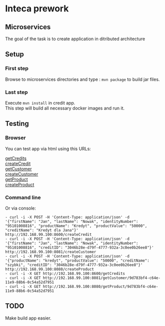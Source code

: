 # Inteca prework
## Microservices
The goal of the task is to create application in ditributed architecture
## Setup
### First step
Browse to microservices directories and type : ```mvn package```
to build jar files.
### Last step
Execute ```mvn install``` in credit app.  
This step will build all necessary docker images and run it. 
## Testing
### Browser
You can test app via html using this URLs:

[getCredits](http://192.168.99.100:8600/getCredits)  
[createCredit](http://192.168.99.100:8600/createCredit)  
[getCustomer](http://192.168.99.100:8600/getCustomer/9d783bf4-c64e-11e9-88b6-0c54a52d7951)  
[createCustomer](http://192.168.99.100:8600/createCustomer)  
[getProduct](http://192.168.99.100:8600/getProduct/9d783bf4-c64e-11e9-88b6-0c54a52d7951)  
[createProduct](http://192.168.99.100:8600/createProduct)  
###  Command line
Or via console:
```  
- curl -i -X POST -H 'Content-Type: application/json' -d '{"firstName": "Jan", "lastName": "Nowak", "identityNumber": "95101008816", "productName": "Kredyt", "productValue": "50000", "creditName": "Kredyt dla Jana"}' http://192.168.99.100:8600/createCredit
- curl -i -X POST -H 'Content-Type: application/json' -d '{"firstName": "Jan", "lastName": "Nowak", "identityNumber": "95101008816", "creditID": "3046b28e-d79f-4777-932a-3c0ee0b26ee8"}' http://192.168.99.100:8081/createCustomer
- curl -i -X POST -H 'Content-Type: application/json' -d '{"productName": "kredyt", "productValue": "50000", "creditName": "szybki", "creditID": "3046b28e-d79f-4777-932a-3c0ee0b26ee8"}' http://192.168.99.100:8080/createProduct
- curl -i -X GET http://192.168.99.100:8600/getCredits
- curl -i -X GET http://192.168.99.100:8081/getCustomer/9d783bf4-c64e-11e9-88b6-0c54a52d7951
- curl -i -X GET http://192.168.99.100:8080/getProduct/9d783bf4-c64e-11e9-88b6-0c54a52d7951
```
## TODO
Make build app easier.

